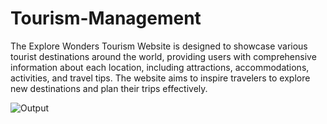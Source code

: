 # Tourism-Management
The Explore Wonders Tourism Website is designed to showcase various tourist destinations around the world, providing users with comprehensive information about each location, including attractions, accommodations, activities, and travel tips. The website aims to inspire travelers to explore new destinations and plan their trips effectively.

![Output](https://github.com/yashbachhe09/Tourism-Management/assets/145832535/52cc2773-b7b3-4fd5-9bbb-865962abbc0f)
